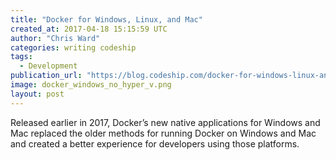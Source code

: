 ```yaml
---
title: "Docker for Windows, Linux, and Mac"
created_at: 2017-04-18 15:15:59 UTC
author: "Chris Ward"
categories: writing codeship
tags:
  - Development
publication_url: "https://blog.codeship.com/docker-for-windows-linux-and-mac/"
image: docker_windows_no_hyper_v.png
layout: post
---
```

Released earlier in 2017, Docker’s new native applications for Windows and Mac replaced the older methods for running Docker on Windows and Mac and created a better experience for developers using those platforms.


